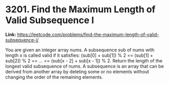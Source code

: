 # 3201. Find the Maximum Length of Valid Subsequence I

**Link:** https://leetcode.com/problems/find-the-maximum-length-of-valid-subsequence-i/

You are given an integer array nums. A subsequence sub of nums with length x is called valid if it satisfies: (sub[0] + sub[1]) % 2 == (sub[1] + sub[2]) % 2 == ... == (sub[x - 2] + sub[x - 1]) % 2. Return the length of the longest valid subsequence of nums. A subsequence is an array that can be derived from another array by deleting some or no elements without changing the order of the remaining elements.

